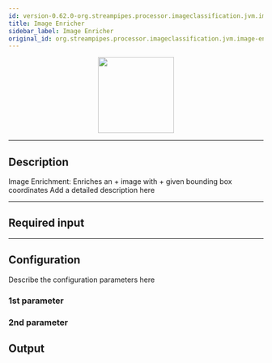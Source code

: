 ```yaml
---
id: version-0.62.0-org.streampipes.processor.imageclassification.jvm.image-enricher
title: Image Enricher
sidebar_label: Image Enricher
original_id: org.streampipes.processor.imageclassification.jvm.image-enricher
---
```




<p align="center"> 
    <img src="/img/pipeline-elements/org.streampipes.processor.imageclassification.jvm.image-enricher/icon.png" width="150px;" class="pe-image-documentation"/>
</p>

***

## Description

Image Enrichment: Enriches an  + image with  + given bounding box coordinates
Add a detailed description here

***

## Required input


***

## Configuration

Describe the configuration parameters here

### 1st parameter


### 2nd parameter

## Output
